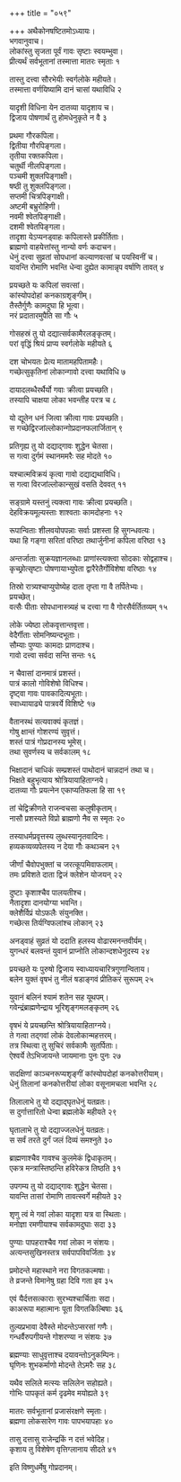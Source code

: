 +++
title = "०५९"

+++
अथैकोनषष्टितमोऽध्यायः।  
भगवानुवाच।  
लोकांस्तु सृजता पूर्वं गावः सृष्टाः स्वयम्भुवा।  
प्रीत्यर्थं सर्वभूतानां तस्मात्ता मातरः स्मृताः १

तास्तु दत्त्वा सौरभेयीः स्वर्गलोके महीयते।  
तस्मात्ता वर्णयिष्यामि दानं चासां यथाविधि २

यादृशी विधिना येन दातव्या यादृशाय च।  
द्विजाय पोषणार्थं तु होमधेनुकृते न वै ३

प्रथमा गौरकपिला।  
द्वितीया गौरपिङ्गला।  
तृतीया रक्तकपिला।  
चतुर्थी नीलपिङ्गला।  
पञ्चमी शुक्लपिङ्गाक्षी।  
षष्ठी तु शुक्लपिङ्गला।  
सप्तमी चित्रपिङ्गाक्षी।  
अष्टमी बभ्रुरोहिणी।  
नवमी श्वेतपिङ्गाक्षी।  
दशमी श्वेतपिङ्गला।  
तादृशा येऽप्यनड्वाहः कपिलास्ते प्रकीर्तिताः।  
ब्राह्मणो वाहयेत्तांस्तु नान्यो वर्णः कदाचन।  
धेनुं दत्त्वा सुव्रतां सोपधानां कल्याणवत्सां च पयस्विनीं च।  
यावन्ति रोमाणि भवन्ति धेन्वा दुह्येत कामान्नृप वर्षाणि तावत् ४

प्रयच्छते यः कपिलां सवत्सां।  
कांस्योपदोहां कनकाग्रशृङ्गीम्।  
तैस्तैर्गुणैः कामदुघा हि भूत्वा।  
नरं प्रदातारमुपैति सा गौः ५

गोसहस्रं तु यो दद्यात्सर्वकामैरलङ्कृतम्।  
परां वृद्धिं श्रियं प्राप्य स्वर्गलोके महीयते ६

दश चोभयतः प्रेत्य मातामहपितामहैः।  
गच्छेत्सुकृतिनां लोकान्गावो दत्त्वा यथाविधि ७

दायादलब्धैरर्थैर्यो गवाः क्रीत्वा प्रयच्छति।  
तस्यापि चाक्षया लोका भवन्तीह परत्र च ८

यो द्यूतेन धनं जित्वा क्रीत्वा गावः प्रयच्छति।  
स गच्छेद्विरजांल्लोकान्गोप्रदानफलार्जितान् ९

प्रतिगृह्य तु यो दद्याद्गावः शुद्धेन चेतसा।  
स गत्वा दुर्गमं स्थानममरैः सह मोदते १०

यश्चात्मविक्रयं कृत्वा गावो दद्याद्यथाविधि।  
स गत्वा विरजांल्लोकान्सुखं वसति देववत् ११

सङ्ग्रामे यस्तनुं त्यक्त्वा गावः क्रीत्वा प्रयच्छति।  
देहविक्रयमूल्यस्ताः शाश्वताः कामदोहनाः १२

रूपान्विताः शीलवयोपपन्नाः सर्वाः प्रशस्ता हि सुगन्धवत्यः।  
यथा हि गङ्गा सरितां वरिष्ठा तथार्जुनीनां कपिला वरिष्ठा १३

अन्तर्जाताः सुक्रयज्ञानलब्धाः प्राणांस्त्यक्त्वा सोदकाः सोद्वहाश्च।  
कृच्छ्रोत्सृष्टाः पोषणायाभ्युपेता द्वारैरेतैर्गोविशेषा वरिष्ठाः १४

तिस्रो रात्र्यश्चाप्युपोष्येह दाता तृप्ता गा वै तर्पितेभ्यः।  
प्रयच्छेत्।  
वत्सैः पीताः सोपधानास्त्र्यहं च दत्त्वा गा वै गोरसैर्वर्तितव्यम् १५

लोके ज्येष्ठा लोकवृत्तान्तवृत्ता।  
वेदैर्गीताः सोमनिष्यन्दभूताः।  
सौम्याः पुण्याः कामदाः प्राणदाश्च।  
गावो दत्त्वा सर्वदा सन्ति सन्तः १६

न चैवासां दानमात्रं प्रशस्तं।  
पात्रं कालो गोविशेषो विधिश्च।  
दृष्ट्वा गावः पावकादित्यभूताः।  
स्वाध्यायाढ्ये पात्रवर्ये विशिष्टे १७

वैतानस्थं सत्यवाक्यं कृतज्ञं।  
गोषु क्षान्तं गोशरण्यं सुवृत्तं।  
शस्तं पात्रं गोप्रदानस्य भूमेस्।  
तथा सुवर्णस्य च सर्वकालम् १८

भिक्षादानं चाधिकं सम्प्रशस्तं पाथोदानं चान्नदानं तथा च।  
भिक्षते बहुभृत्याय श्रोत्रियायाहिताग्नये।  
दातव्या गौः प्रयत्नेन एकाप्यतिफला हि सा १९

तां चेद्विक्रीणते राजन्वचसा कलुषीकृताम्।  
नासौ प्रशस्यते विप्रो ब्राह्मणो नैव स स्मृतः २०

तस्याधर्मप्रवृत्तस्य लुब्धस्यानृतवादिनः।  
हव्यकव्यव्यपेतस्य न देया गौः कथञ्चन २१

जीर्णां चैवोपभुक्तां च जरत्कूपमिवाफलाम्।  
तमः प्रविशते दाता द्विजं क्लेशेन योजयन् २२

दुष्टाः कृशाश्चैव पालयतीश्च।  
नैतादृशा दानयोग्या भवन्ति।  
क्लेशैर्विप्रं योऽफलैः संयुनक्ति।  
गच्छेत्स तिर्यग्विफलांश्च लोकान् २३

अनड्वाहं सुव्रतं यो ददाति हलस्य वोढारमनन्तवीर्यम्।  
युगन्धरं बलवन्तं युवानं प्राप्नोति लोकान्दशधेनुदस्य २४

प्रयच्छते यः पुरुषो द्विजाय स्वाध्यायचारित्रगुणान्विताय।  
बलेन युक्तं वृषभं तु नीलं षडाङ्गवं प्रीतिकरं सुरूपम् २५

युवानं बलिनं श्यामं शतेन सह यूथपम्।  
गवेन्द्रंब्राह्मणेन्द्राय भूरिशृङ्गमलङ्कृतम् २६

वृषभं ये प्रयच्छन्ति श्रोत्रियायाहिताग्नये।  
ते गत्वा तद्गवां लोकं देवलोकान्महत्तरम्।  
तत्र स्थित्वा तु सुचिरं सर्वकामैः सुतर्पिताः।  
ऐश्वर्ये तेऽभिजायन्ते जायमानाः पुनः पुनः २७

सदक्षिणां काञ्चनरूप्यशृङ्गीं कांस्योपदोहां कनकोत्तरीयाम्।  
धेनुं तिलानां कनकोत्तरीयां लोका वसूनामचला भवन्ति २८

तिलालाभे तु यो दद्याद्घृतधेनुं यतव्रतः।  
स दुर्गात्तारितो धेन्वा ब्रह्मलोके महीयते २९

घृतालाभे तु यो दद्याज्जलधेनुं यतव्रतः।  
स सर्वं तरते दुर्गं जलं दिव्यं समश्नुते ३०

ब्राह्मणाश्चैव गावश्च कुलमेकं द्विधाकृतम्।  
एकत्र मन्त्रास्तिष्ठन्ति हविरेकत्र तिष्ठति ३१

उपगम्य तु यो दद्याद्गावः शुद्धेन चेतसा।  
यावन्ति तासां रोमाणि तावत्स्वर्गे महीयते ३२

शृणु त्वं मे गवां लोका यादृशा यत्र वा स्थिताः।  
मनोज्ञा रमणीयाश्च सर्वकामदुघाः सदा ३३

पुण्याः पापहराश्चैव गवां लोका न संशयः।  
अत्यन्तसुखिनस्तत्र सर्वपापविवर्जिताः ३४

प्रमोदन्ते महास्थाने नरा विगतकल्मषाः।  
ते व्रजन्ते विमानेषु ग्रहा दिवि गता इव ३५

एवं यैर्दत्तसत्काराः सुरभ्यश्चार्चिताः सदा।  
काअरूपा महात्मानः पूता विगतकिल्बिषाः ३६

तुल्यप्रभावा देवैस्ते मोदन्तेऽप्सरसां गणैः।  
गन्धर्वैरुपगीयन्ते गोशरण्या न संशयः ३७

ब्रह्मण्याः साधुवृत्ताश्च दयावन्तोऽनुकम्पिनः।  
घृणिनः शुभकर्माणो मोदन्ते तेऽमरैः सह ३८

यथैव सलिले मत्स्यः सलिलेन सहोह्यते।  
गोभिः पापकृतं कर्म दृढमेव मयोह्यते ३९

मातरः सर्वभूतानां प्रजासंरक्षणे स्मृताः।  
ब्रह्मणा लोकसारेण गावः पापभयापहाः ४०

तासु दत्तासु राजेन्द्रकिं न दत्तं भवेदिह।  
कृशाय तु विशेषेण वृत्तिग्लानाय सीदते ४१

इति विष्णुधर्मेषु गोप्रदानम्।  
